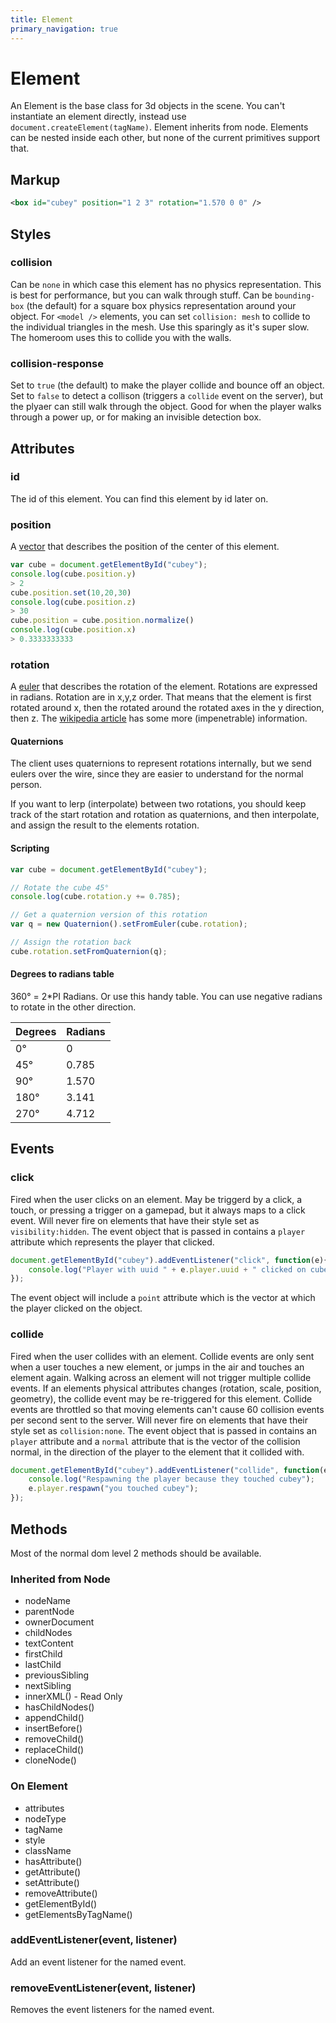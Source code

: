 ```yaml
---
title: Element
primary_navigation: true
---
```


# Element

An Element is the base class for 3d objects in the scene. You can't instantiate an element directly, instead use `document.createElement(tagName)`. Element inherits from node. Elements can be nested inside each other, but none of the current primitives support that.

## Markup

```xml
<box id="cubey" position="1 2 3" rotation="1.570 0 0" />
```

## Styles

### collision

Can be `none` in which case this element has no physics representation. This is best for performance, but you can walk through stuff. Can be `bounding-box` (the default) for a square box physics representation around your object. For `<model />` elements, you can set `collision: mesh` to collide to the individual triangles in the mesh. Use this sparingly as it's super slow. The homeroom uses this to collide you with the walls.

### collision-response

Set to `true` (the default) to make the player collide and bounce off an object. Set to `false` to detect a collison (triggers a `collide` event on the server), but the plyaer can still walk through the object. Good for when the player walks through a power up, or for making an invisible detection box.

## Attributes

### id

The id of this element. You can find this element by id later on.

### position

A [vector](/vector.html) that describes the position of the center of this element.

```javascript
var cube = document.getElementById("cubey");
console.log(cube.position.y) 
> 2
cube.position.set(10,20,30)
console.log(cube.position.z) 
> 30
cube.position = cube.position.normalize()
console.log(cube.position.x) 
> 0.3333333333
```

### rotation

A [euler](/euler.html) that describes the rotation of the element. Rotations are expressed in radians. Rotation are in x,y,z order. That means that the element is first rotated around x, then the rotated around the rotated axes in the y direction, then z. The [wikipedia article](http://en.wikipedia.org/wiki/Euler_angles) has some more (impenetrable) information.

#### Quaternions

The client uses quaternions to represent rotations internally, but we send eulers over the wire, since they are easier to understand for the normal person. 

If you want to lerp (interpolate) between two rotations, you should keep track of the start rotation and rotation as quaternions, and then interpolate, and assign the result to the elements rotation.

#### Scripting

```javascript
var cube = document.getElementById("cubey");

// Rotate the cube 45°
console.log(cube.rotation.y += 0.785);

// Get a quaternion version of this rotation
var q = new Quaternion().setFromEuler(cube.rotation);

// Assign the rotation back
cube.rotation.setFromQuaternion(q);
```

#### Degrees to radians table

360° = 2*PI Radians. Or use this handy table. You can use negative radians to rotate in the other direction.

 Degrees | Radians 
---------|---------
0° | 0
45° | 0.785
90° | 1.570
180° | 3.141
270° | 4.712

## Events

### click

Fired when the user clicks on an element. May be triggerd by a click, a touch, or pressing a trigger on a gamepad, but it always maps to a click event. Will never fire on elements that have their style set as `visibility:hidden`. The event object that is passed in contains a `player` attribute which represents the player that clicked.

```javascript
document.getElementById("cubey").addEventListener("click", function(e){
    console.log("Player with uuid " + e.player.uuid + " clicked on cubey");
});
```

The event object will include a `point` attribute which is the vector at which the player clicked on the object.

### collide

Fired when the user collides with an element. Collide events are only sent when a user touches a new element, or jumps in the air and touches an element again. Walking across an element will not trigger multiple collide events. If an elements physical attributes changes (rotation, scale, position, geometry), the collide event may be re-triggered for this element. Collide events are throttled so that moving elements can't cause 60 collision events per second sent to the server. Will never fire on elements that have their style set as `collision:none`. The event object that is passed in contains an `player` attribute and a `normal` attribute that is the vector of the collision normal, in the direction of the player to the element that it collided with.

```javascript
document.getElementById("cubey").addEventListener("collide", function(e){
    console.log("Respawning the player because they touched cubey");
    e.player.respawn("you touched cubey");
});
```

## Methods

Most of the normal dom level 2 methods should be available.

### Inherited from Node

- nodeName
- parentNode
- ownerDocument
- childNodes
- textContent
- firstChild
- lastChild
- previousSibling
- nextSibling
- innerXML() - Read Only
- hasChildNodes()
- appendChild()
- insertBefore()
- removeChild()
- replaceChild()
- cloneNode()

### On Element
- attributes
- nodeType
- tagName
- style
- className
- hasAttribute()
- getAttribute()
- setAttribute()
- removeAttribute()
- getElementById()
- getElementsByTagName()

### addEventListener(event, listener)

Add an event listener for the named event.

### removeEventListener(event, listener)

Removes the event listeners for the named event.

